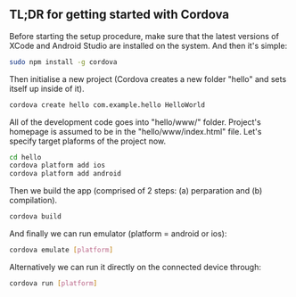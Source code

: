 ## TL;DR for getting started with Cordova ##

Before starting the setup procedure, make sure that the latest versions of XCode and Android Studio are installed on the system. And then it's simple:

```bash
sudo npm install -g cordova
```

Then initialise a new project (Cordova creates a new folder "hello" and sets itself up inside of it).

```bash
cordova create hello com.example.hello HelloWorld
```

All of the development code goes into "hello/www/" folder. Project's homepage is assumed to be in the "hello/www/index.html" file.
Let's specify target plaforms of the project now.

```bash
cd hello
cordova platform add ios
cordova platform add android
```

Then we build the app (comprised of 2 steps: (a) perparation and (b) compilation).

```bash
cordova build
```

And finally we can run emulator (platform = android or ios):

```bash
cordova emulate [platform]
```

Alternatively we can run it directly on the connected device through:

```bash
cordova run [platform]
```

